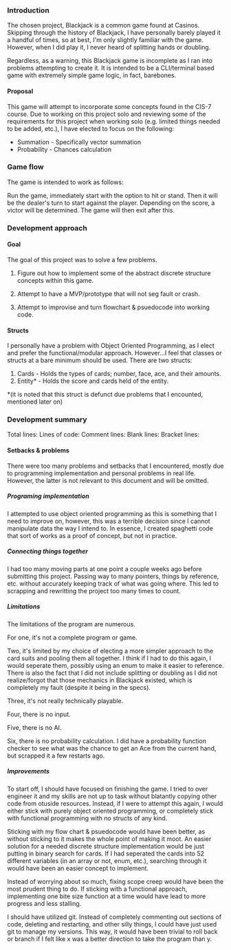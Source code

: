 ### Introduction

The chosen project, Blackjack is a common game found at Casinos. Skipping through the history of Blackjack, I have personally barely played it a handful of times, so at best, I'm only slightly familiar with the game. However, when I did play it, I never heard of splitting hands or doubling.

Regardless, as a warning, this Blackjack game is incomplete as I ran into problems attempting to create it. It is intended to be a CLI/terminal based game with extremely simple game logic, in fact, barebones.

#### Proposal

This game will attempt to incorporate some concepts found in the CIS-7 course. Due to working on this project solo and reviewing some of the requirements for this project when working solo (e.g. limited things needed to be added, etc.), I have elected to focus on the following:

* Summation - Specifically vector summation
* Probability - Chances calculation


### Game flow

The game is intended to work as follows:

Run the game, immediately start with the option to hit or stand. Then it will be the dealer's turn to start against the player. Depending on the score, a victor will be determined. The game will then exit after this.


### Development approach

#### Goal

The goal of this project was to solve a few problems.

1. Figure out how to implement some of the abstract discrete structure concepts within this game.

2. Attempt to have a MVP/prototype that will not seg fault or crash.

3. Attempt to improvise and turn flowchart & psuedocode into working code.


#### Structs

I personally have a problem with Object Oriented Programming, as I elect and
prefer the functional/modular approach. However...I feel that classes or structs
at a bare minimum should be used. There are two structs:

1. Cards - Holds the types of cards; number, face, ace, and their amounts.
2. Entity* - Holds the score and cards held of the entity.

*(it is noted that this struct is defunct due problems that I encounted, mentioned later on)

### Development summary

Total lines:
Lines of code:
Comment lines:
Blank lines:
Bracket lines:

#### Setbacks & problems

There were too many problems and setbacks that I encountered, mostly due to programming implementation and personal problems in real life. However, the latter is not relevant to this document and will be omitted.

##### Programing implementation

I attempted to use object oriented programming as this is something that I need to improve on, however, this was a terrible decision since I cannot manipulate data the way I intend to. In essence, I created spaghetti code that sort of works as a proof of concept, but not in practice.

##### Connecting things together

I had too many moving parts at one point a couple weeks ago before submitting this project. Passing way to many pointers, things by reference, etc. without accurately keeping track of what was going where. This led to scrapping and rewritting the project too many times to count.

##### Limitations

The limitations of the program are numerous.

For one, it's not a complete program or game.

Two, it's limited by my choice of electing a more simpler approach to the card suits and pooling them all together. I think if I had to do this again, I would seperate them, possibly using an enum to make it easier to reference. There is also the fact that I did not include splitting or doubling as I did not realize/forgot that those mechanics in Blackjack existed, which is completely my fault (despite it being in the specs). 

Three, it's not really technically playable.

Four, there is no input.

Five, there is no AI.

Six, there is no probability calculation. I did have a probability function checker to see what was the chance to get an Ace from the current hand, but scrapped it a few restarts ago.

##### Improvements

To start off, I should have focused on finishing the game. I tried to over engineer it and my skills are not up to task without blatantly copying other code from otuside resources. Instead, if I were to attempt this again, I would either stick with purely object oriented programming, or completely stick with functional programming with no structs of any kind.

Sticking with my flow chart & psuedocode would have been better, as without sticking to it makes the whole point of making it moot. An easier solution for a needed discrete structure implementation would be just putting in binary search for cards. If I had seperated the  cards into 52 different variables (in an array or not, enum, etc.), searching through it would have been an easier concept to implement.

Instead of worrying about so much, fixing scope creep would have been the most prudent thing to do. If sticking with a functional approach, implementing one bite size function at a time would have lead to more progress and less stalling.

I should have utilized git. Instead of completely commenting out sections of code, deleting and restarting, and other silly things, I could have just used git to manage my versions. This way, it would have been trivial to roll back or branch if I felt like x was a better direction to take the program than y.
